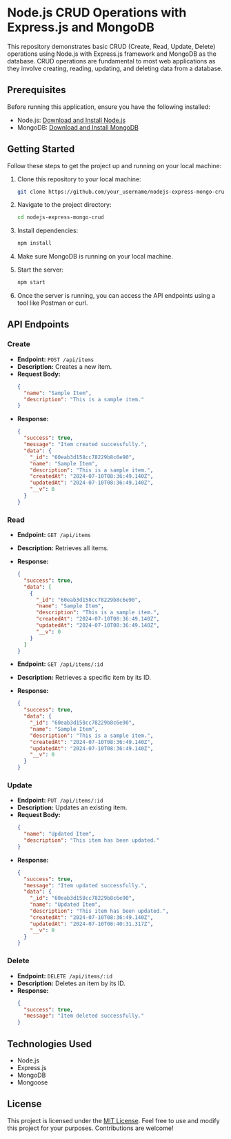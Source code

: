 # Node.js CRUD Operations with Express.js and MongoDB

This repository demonstrates basic CRUD (Create, Read, Update, Delete) operations using Node.js with Express.js framework and MongoDB as the database. CRUD operations are fundamental to most web applications as they involve creating, reading, updating, and deleting data from a database.

## Prerequisites

Before running this application, ensure you have the following installed:

- Node.js: [Download and Install Node.js](https://nodejs.org/)
- MongoDB: [Download and Install MongoDB](https://www.mongodb.com/try/download/community)

## Getting Started

Follow these steps to get the project up and running on your local machine:

1. Clone this repository to your local machine:

   ```bash
   git clone https://github.com/your_username/nodejs-express-mongo-crud.git
   ```

2. Navigate to the project directory:

   ```bash
   cd nodejs-express-mongo-crud
   ```

3. Install dependencies:

   ```bash
   npm install
   ```

4. Make sure MongoDB is running on your local machine.

5. Start the server:

   ```bash
   npm start
   ```

6. Once the server is running, you can access the API endpoints using a tool like Postman or curl.

## API Endpoints

### Create

- **Endpoint:** `POST /api/items`
- **Description:** Creates a new item.
- **Request Body:**
  ```json
  {
    "name": "Sample Item",
    "description": "This is a sample item."
  }
  ```
- **Response:**
  ```json
  {
    "success": true,
    "message": "Item created successfully.",
    "data": {
      "_id": "60eab3d158cc78229b8c6e90",
      "name": "Sample Item",
      "description": "This is a sample item.",
      "createdAt": "2024-07-10T08:36:49.140Z",
      "updatedAt": "2024-07-10T08:36:49.140Z",
      "__v": 0
    }
  }
  ```

### Read

- **Endpoint:** `GET /api/items`
- **Description:** Retrieves all items.
- **Response:**

  ```json
  {
    "success": true,
    "data": [
      {
        "_id": "60eab3d158cc78229b8c6e90",
        "name": "Sample Item",
        "description": "This is a sample item.",
        "createdAt": "2024-07-10T08:36:49.140Z",
        "updatedAt": "2024-07-10T08:36:49.140Z",
        "__v": 0
      }
    ]
  }
  ```

- **Endpoint:** `GET /api/items/:id`
- **Description:** Retrieves a specific item by its ID.
- **Response:**
  ```json
  {
    "success": true,
    "data": {
      "_id": "60eab3d158cc78229b8c6e90",
      "name": "Sample Item",
      "description": "This is a sample item.",
      "createdAt": "2024-07-10T08:36:49.140Z",
      "updatedAt": "2024-07-10T08:36:49.140Z",
      "__v": 0
    }
  }
  ```

### Update

- **Endpoint:** `PUT /api/items/:id`
- **Description:** Updates an existing item.
- **Request Body:**
  ```json
  {
    "name": "Updated Item",
    "description": "This item has been updated."
  }
  ```
- **Response:**
  ```json
  {
    "success": true,
    "message": "Item updated successfully.",
    "data": {
      "_id": "60eab3d158cc78229b8c6e90",
      "name": "Updated Item",
      "description": "This item has been updated.",
      "createdAt": "2024-07-10T08:36:49.140Z",
      "updatedAt": "2024-07-10T08:40:31.317Z",
      "__v": 0
    }
  }
  ```

### Delete

- **Endpoint:** `DELETE /api/items/:id`
- **Description:** Deletes an item by its ID.
- **Response:**
  ```json
  {
    "success": true,
    "message": "Item deleted successfully."
  }
  ```

## Technologies Used

- Node.js
- Express.js
- MongoDB
- Mongoose

## License

This project is licensed under the [MIT License](LICENSE). Feel free to use and modify this project for your purposes. Contributions are welcome!
